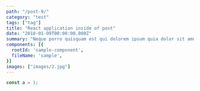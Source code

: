 ```yaml
---
path: "/post-9/"
category: "test"
tags: ["tag"]
title: "React application inside of post"
date: "2018-01-09T00:00:00.000Z"
summary: "Neque porro quisquam est qui dolorem ipsum quia dolor sit amet, consectetur, adipisci velit..."
components: [{
  rootId: 'sample-component',
  fileName: 'sample',
}]
images: ["images/2.jpg"]
---
```


<div id="sample-component"></div>

```js
const a = 1;
```
